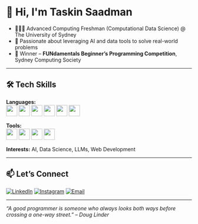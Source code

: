 # 👋 Hi, I'm Taskin Saadman
- 🧑🏽‍🎓 Advanced Computing Freshman (Computational Data Science) @ The University of Sydney
- 🤖 Passionate about leveraging AI and data tools to solve real-world problems
- 🥇 Winner – **FUNdamentals Beginner’s Programming Competition**, Sydney Computing Society

---

## 🛠️ Tech Skills

**Languages:**  
<img src="https://cdn.jsdelivr.net/gh/devicons/devicon/icons/python/python-original.svg" width="30"/>  <img src="https://cdn.jsdelivr.net/gh/devicons/devicon/icons/r/r-original.svg" width="30"/>  <img src="https://cdn.jsdelivr.net/gh/devicons/devicon/icons/java/java-original.svg" width="30"/>  <img src="https://cdn.jsdelivr.net/gh/devicons/devicon/icons/postgresql/postgresql-original.svg" width="30"/>  <img src="https://cdn.jsdelivr.net/gh/devicons/devicon/icons/html5/html5-original.svg" width="30"/>  <img src="https://cdn.jsdelivr.net/gh/devicons/devicon/icons/css3/css3-original.svg" width="30"/>  

**Tools:**  
<img src="https://cdn.jsdelivr.net/gh/devicons/devicon/icons/git/git-original.svg" width="30"/>  <img src="https://cdn.jsdelivr.net/gh/devicons/devicon/icons/vscode/vscode-original.svg" width="30"/>  <img src="https://cdn.jsdelivr.net/gh/devicons/devicon/icons/rstudio/rstudio-original.svg" width="30"/>  <img src="https://img.icons8.com/color/48/000000/canva.png" width="30"/>  

**Interests:** AI, Data Science, LLMs, Web Development


---

## 📫 Let’s Connect

[![LinkedIn](https://img.shields.io/badge/-LinkedIn-blue?style=flat-square&logo=linkedin)](https://www.linkedin.com/in/taskin-saadman-44b09a318/) [![Instagram](https://img.shields.io/badge/-Instagram-E4405F?style=flat-square&logo=instagram&logoColor=white)](https://www.instagram.com/calmacaque?igsh=OWNkYXJzZGxtenJn&utm_source=qr) [![Email](https://img.shields.io/badge/-Email-D14836?style=flat-square&logo=gmail&logoColor=white)](mailto:taskin13882@gmail.com)


---
_“*A good programmer is someone who always looks both ways before crossing a one-way street.*” – Doug Linder_
